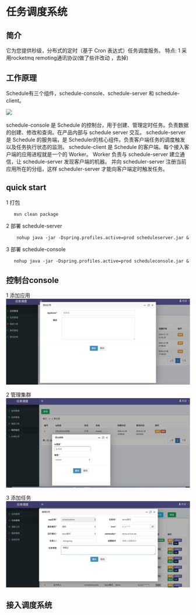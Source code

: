 # 任务调度系统

## 简介

  它为您提供秒级，分布式的定时（基于 Cron 表达式）任务调度服务。
  特点:
  1  采用rocketmq remoting通讯协议(做了些许改动 ，去掉)


## 工作原理

Schedule有三个组件，schedule-console、schedule-server 和 schedule-client。

![](http://docs-aliyun.cn-hangzhou.oss.aliyun-inc.com/assets/pic/43136/cn_zh/1543826328302/edas-schedulerX-archit.png)

  schedule-console 是 Schedule 的控制台，用于创建、管理定时任务。负责数据的创建、修改和查询。在产品内部与 schedule server 交互。
  schedule-server 是 Schedule 的服务端，是 Scheduler的核心组件。负责客户端任务的调度触发以及任务执行状态的监测。
  schedule-client 是 Schedule 的客户端。每个接入客户端的应用进程就是一个的 Worker。
  Worker 负责与 schedule-server 建立通信，让 schedule-server 发现客户端的机器。
  并向 scheduler-server 注册当前应用所在的分组，这样 scheduler-server 才能向客户端定时触发任务。

## quick start

1 打包

```
   mvn clean package
```

2  部署 schedule-server

```
    nohup java -jar -Dspring.profiles.active=prod scheduleserver.jar &
```

3  部署 schedule-console

```
   nohup java -jar -Dspring.profiles.active=prod scheduleconsole.jar &
```

## 控制台console

1  添加应用
   ![](doc/images/appadd.png)

2  管理集群
   ![](doc/images/clueteradd.png)

3  添加任务
   ![](doc/images/jobadd.png)

## 接入调度系统
   



